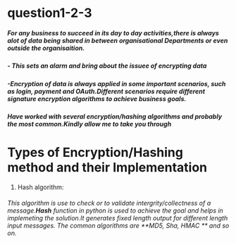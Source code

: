 # question1-2-3
##### For any business to succeed in its day to day activities,there is always alot of data being shared in between organisational Departments or even outside the organisaition.
##### - This sets an alarm and bring about the issuee of encrypting data
##### -Encryption of data is always  applied in some important scenarios, such as login, payment and OAuth.Different scenarios require different signature encryption algorithms to achieve business goals.
##### Have worked with several encryption/hashing algorithms and probably the most common.Kindly allow me to take you through
# Types of Encryption/Hashing method and their Implementation
1. Hash algorithm:
###### This algorithm is use to check or to validate intergrity/collectness of a message.**Hash** function in python is used to achieve the goal and helps in implemeting the solution.It generates fixed length output for different length input messages. The common algorithms are **MD5, Sha, HMAC ** and so on.
